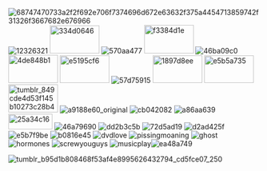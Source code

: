 

![68747470733a2f2f692e706f7374696d672e63632f375a4454713859742f31326f3667682e676966](https://github.com/user-attachments/assets/5925d3bf-cc4e-4209-ae9d-cff8b956e5d6)
![12326321](https://github.com/user-attachments/assets/5c78662b-4d78-45cd-8de3-195c615ea86b)
<img width="99" height="56" alt="334d0646" src="https://github.com/user-attachments/assets/a9cf382d-c460-406d-91e2-a2d4e257f86c" />
![570aa477](https://github.com/user-attachments/assets/9e4ce2d4-e487-4667-b6b1-ba6ef19f8447)
<img width="99" height="57" alt="f3384d1e" src="https://github.com/user-attachments/assets/682fd1d9-5b09-4d5e-9091-f7e31e36750a" />
![46ba09c0](https://github.com/user-attachments/assets/d4e76ef9-f71d-4afc-a887-78e249ce9a18)
<img width="99" height="56" alt="4de848b1" src="https://github.com/user-attachments/assets/7a5efd37-f908-4cee-b81a-a9330ad81f17" />
<img width="99" height="55" alt="e5195cf6" src="https://github.com/user-attachments/assets/4fabc027-89c4-455c-a56e-6b26f4729564" />
![57d75915](https://github.com/user-attachments/assets/35129f53-763f-4105-8730-4873b3cfe16e)
<img width="99" height="55" alt="1897d8ee" src="https://github.com/user-attachments/assets/4443375b-7f72-4fab-b206-6fa99c240b4f" />
<img width="99" height="55" alt="e5b5a735" src="https://github.com/user-attachments/assets/b8c8043d-a549-4241-921f-a8de3dde6c7d" />
<img width="99" height="56" alt="tumblr_849cde4d53f145b10273c28b4291aee8_038a0c92_100" src="https://github.com/user-attachments/assets/f23bc01e-fb04-4916-a463-04e968c7062b" />
![a9188e60_original](https://github.com/user-attachments/assets/537a389f-a871-4de5-8a97-8ae18056e9e8)
![cb042082](https://github.com/user-attachments/assets/e21032d1-7c42-48c1-98f8-d050f90eb9ba)
![a86aa639](https://github.com/user-attachments/assets/3bb828a1-a2c3-4e1e-8e2c-fb8378a54570)
<img width="88" height="31" alt="25a34c16" src="https://github.com/user-attachments/assets/e2f09118-4a3e-4bf5-8c12-1383bb36b4f3" />
![46a79690](https://github.com/user-attachments/assets/77357867-a896-4562-a162-c0e21dc708ae)
![dd2b3c5b](https://github.com/user-attachments/assets/e4b9ef0a-ec13-4e13-b1c4-e9f3e9aee0c1)
![72d5ad19](https://github.com/user-attachments/assets/c6e4e9a1-c27b-43d5-82da-b40800b728aa)
![d2ad425f](https://github.com/user-attachments/assets/a3973a5b-2bd0-4bdb-8a8a-331a06e4a6d6)
![e5b7f9be](https://github.com/user-attachments/assets/5102bf45-2d4c-4aa0-a6fc-5544ebd57f61)
![b0816e45](https://github.com/user-attachments/assets/55729936-7d39-4375-be4e-4ea33d6dc0c1)
![dvdlove](https://github.com/user-attachments/assets/112c0fb0-7b90-4e8c-acc9-89b84a5e08f6)
![pissingmoaning](https://github.com/user-attachments/assets/66e96fa3-0aa0-4033-8628-fdd064fdaece)
![ghost](https://github.com/user-attachments/assets/48e6da09-67a6-4265-ab71-67ae9215742a)
![hormones](https://github.com/user-attachments/assets/1c17a27a-9c03-453b-87f6-b67076ea4f0f)
![screwyouguys](https://github.com/user-attachments/assets/06efbad4-94a4-4f5a-9147-8afc4e802b5d)
![musicplay](https://github.com/user-attachments/assets/1bbbcd9b-0932-4f75-a1a8-a229b7b6a13d)![ea48a749](https://github.com/user-attachments/assets/1d8f5e12-bf97-4147-9342-b290fad96c52)

![tumblr_b95d1b808468f53af4e8995626432794_cd5fce07_250](https://github.com/user-attachments/assets/ad72c04c-a660-4024-80d8-85a0da62c59f)
